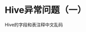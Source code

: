 Hive异常问题（一）
================================================================================
Hive的字段和表注释中文乱码